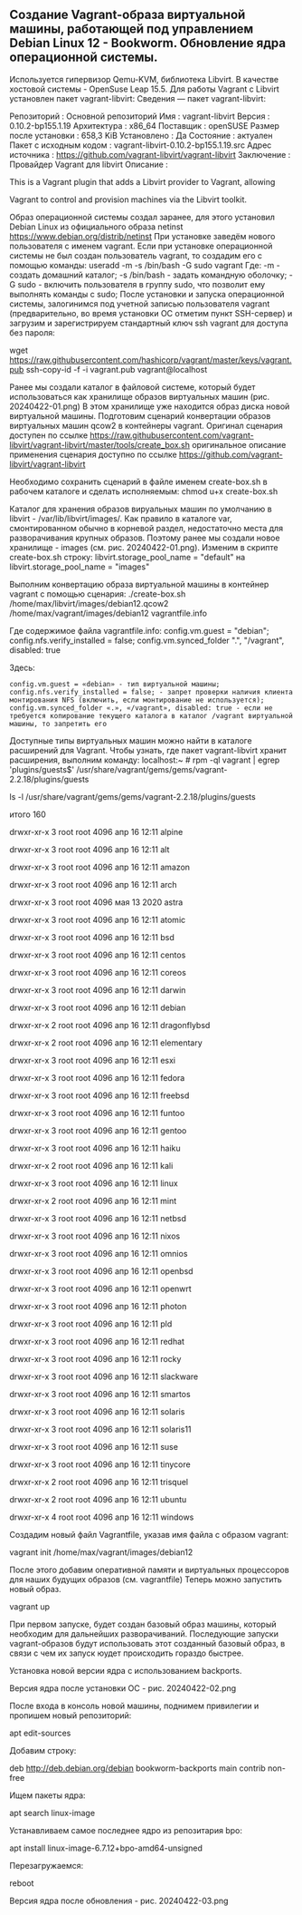 Создание Vagrant-образа виртуальной машины, работающей под управлением Debian Linux 12 - Bookworm.
Обновление ядра операционной системы.
---
Используется гипервизор Qemu-KVM, библиотека Libvirt. В качестве хостовой системы - OpenSuse Leap 15.5.
Для работы Vagrant с Libvirt установлен пакет vagrant-libvirt:
Сведения — пакет vagrant-libvirt:

Репозиторий            : Основной репозиторий
Имя                    : vagrant-libvirt
Версия                 : 0.10.2-bp155.1.19
Архитектура            : x86_64
Поставщик              : openSUSE
Размер после установки : 658,3 KiB
Установлено            : Да
Состояние              : актуален
Пакет с исходным кодом : vagrant-libvirt-0.10.2-bp155.1.19.src
Адрес источника        : https://github.com/vagrant-libvirt/vagrant-libvirt
Заключение             : Провайдер Vagrant для libvirt
Описание               : 

This is a Vagrant plugin that adds a Libvirt provider to Vagrant, allowing

Vagrant to control and provision machines via the Libvirt toolkit.

Образ операционной системы создал заранее, для этого установил Debian Linux из официального образа netinst https://www.debian.org/distrib/netinst
При установке заведём нового пользователя с именем vagrant. 
Если при установке операционной системы не был создан пользователь vagrant, то создадим его с помощью команды:
useradd -m -s /bin/bash -G sudo vagrant
 Где:
    -m - создать домашний каталог;
    -s /bin/bash - задать командную оболочку;
    -G sudo - включить пользователя в группу sudo, что позволит ему выполнять команды с sudo;
После установки и запуска операционной системы, залогинимся под учетной записью пользователя vagrant 
(предварительно, во время установки ОС отметим пункт SSH-сервер) и загрузим и зарегистрируем 
стандартный ключ ssh vagrant для доступа без пароля: 

wget https://raw.githubusercontent.com/hashicorp/vagrant/master/keys/vagrant.pub
ssh-copy-id -f -i vagrant.pub vagrant@localhost

Ранее мы создали каталог в файловой системе, который будет использоваться как хранилище образов виртуальных машин (рис. 20240422-01.png)
В этом хранилище уже находится образ диска новой виртуальной машины. Подготовим сценарий конвертации образов виртуальных машин qcow2 в контейнеры vagrant. Оригинал сценария доступен по ссылке
https://raw.githubusercontent.com/vagrant-libvirt/vagrant-libvirt/master/tools/create_box.sh
оригинальное описание применения сценария доступно по ссылке
https://github.com/vagrant-libvirt/vagrant-libvirt

Необходимо сохранить сценарий в файле именем create-box.sh в рабочем каталоге и сделать исполняемым:
chmod u+x create-box.sh

Каталог для хранения образов вируальных машин по умолчанию в libvirt - /var/lib/libvirt/images/. 
Как правило в каталоге var, смонтированном обычно в корневой раздел, недостаточно места для разворачивания крупных образов.
Поэтому ранее мы создали новое хранилище - images (см. рис. 20240422-01.png). Изменим в скрипте create-box.sh строку:
libvirt.storage_pool_name = "default"
на 
libvirt.storage_pool_name = "images"

Выполним конвертацию образа виртуальной машины в контейнер vagrant с помощью сценария: 
./create-box.sh /home/max/libvirt/images/debian12.qcow2 /home/max/vagrant/images/debian12 vagrantfile.info

Где содержимое файла vagrantfile.info: 
config.vm.guest = "debian";
config.nfs.verify_installed = false;
config.vm.synced_folder ".", "/vagrant", disabled: true

 Здесь:

    config.vm.guest = «debian» - тип виртуальной машины;
    config.nfs.verify_installed = false; - запрет проверки наличия клиента монтирования NFS (включить, если монтирование не используется);
    config.vm.synced_folder «.», «/vagrant», disabled: true - если не требуется копирование текущего каталога в каталог /vagrant виртуальной машины, то запретить его

Доступные типы виртуальных машин можно найти в каталоге расширений для Vagrant. Чтобы узнать, где пакет vagrant-libvirt хранит расширения, выполним команду:
localhost:~ # rpm -ql vagrant | egrep 'plugins/guests$'
/usr/share/vagrant/gems/gems/vagrant-2.2.18/plugins/guests

ls -l /usr/share/vagrant/gems/gems/vagrant-2.2.18/plugins/guests

итого 160

drwxr-xr-x 3 root root 4096 апр 16 12:11 alpine

drwxr-xr-x 3 root root 4096 апр 16 12:11 alt

drwxr-xr-x 3 root root 4096 апр 16 12:11 amazon

drwxr-xr-x 3 root root 4096 апр 16 12:11 arch

drwxr-xr-x 3 root root 4096 мая 13  2020 astra

drwxr-xr-x 3 root root 4096 апр 16 12:11 atomic

drwxr-xr-x 3 root root 4096 апр 16 12:11 bsd

drwxr-xr-x 3 root root 4096 апр 16 12:11 centos

drwxr-xr-x 3 root root 4096 апр 16 12:11 coreos

drwxr-xr-x 3 root root 4096 апр 16 12:11 darwin

drwxr-xr-x 3 root root 4096 апр 16 12:11 debian

drwxr-xr-x 2 root root 4096 апр 16 12:11 dragonflybsd

drwxr-xr-x 2 root root 4096 апр 16 12:11 elementary

drwxr-xr-x 3 root root 4096 апр 16 12:11 esxi

drwxr-xr-x 3 root root 4096 апр 16 12:11 fedora

drwxr-xr-x 3 root root 4096 апр 16 12:11 freebsd

drwxr-xr-x 3 root root 4096 апр 16 12:11 funtoo

drwxr-xr-x 3 root root 4096 апр 16 12:11 gentoo

drwxr-xr-x 3 root root 4096 апр 16 12:11 haiku

drwxr-xr-x 2 root root 4096 апр 16 12:11 kali

drwxr-xr-x 3 root root 4096 апр 16 12:11 linux

drwxr-xr-x 2 root root 4096 апр 16 12:11 mint

drwxr-xr-x 3 root root 4096 апр 16 12:11 netbsd

drwxr-xr-x 3 root root 4096 апр 16 12:11 nixos

drwxr-xr-x 3 root root 4096 апр 16 12:11 omnios

drwxr-xr-x 3 root root 4096 апр 16 12:11 openbsd

drwxr-xr-x 3 root root 4096 апр 16 12:11 openwrt

drwxr-xr-x 3 root root 4096 апр 16 12:11 photon

drwxr-xr-x 3 root root 4096 апр 16 12:11 pld

drwxr-xr-x 3 root root 4096 апр 16 12:11 redhat

drwxr-xr-x 3 root root 4096 апр 16 12:11 rocky

drwxr-xr-x 3 root root 4096 апр 16 12:11 slackware

drwxr-xr-x 3 root root 4096 апр 16 12:11 smartos

drwxr-xr-x 3 root root 4096 апр 16 12:11 solaris

drwxr-xr-x 3 root root 4096 апр 16 12:11 solaris11

drwxr-xr-x 3 root root 4096 апр 16 12:11 suse

drwxr-xr-x 3 root root 4096 апр 16 12:11 tinycore

drwxr-xr-x 2 root root 4096 апр 16 12:11 trisquel

drwxr-xr-x 2 root root 4096 апр 16 12:11 ubuntu

drwxr-xr-x 4 root root 4096 апр 16 12:11 windows

Создадим новый файл Vagrantfile, указав имя файла с образом vagrant: 

  vagrant init /home/max/vagrant/images/debian12

После этого добавим оперативной памяти и виртуальных процессоров для наших будущих образов (см. vagrantfile)
Теперь можно запустить новый образ. 

  vagrant up

При первом запуске, будет создан базовый образ машины, который необходим для дальнейших разворачиваний. 
Последующие запуски vagrant-образов будут использовать этот созданный базовый образ, в связи с чем их запуск юудет происходить гораздо быстрее.

Установка новой версии ядра с использованием backports.

Версия ядра после установки ОС - рис. 20240422-02.png

После входа в консоль новой машины, поднимем привилегии и пропишем новый репозиторий:

  apt edit-sources

Добавим строку:

  deb http://deb.debian.org/debian bookworm-backports main contrib non-free

Ищем пакеты ядра:

  apt search linux-image

Устанавливаем самое последнее ядро из репозитария bpo:

  apt install linux-image-6.7.12+bpo-amd64-unsigned

Перезагружаемся:

  reboot

Версия ядра после обновления - рис. 20240422-03.png

